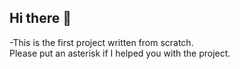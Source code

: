 ## Hi there 👋
-This is the first project written from scratch. <br>
Please put an asterisk if I helped you with the project. <br>

